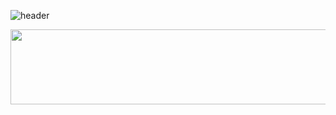 ![header](https://capsule-render.vercel.app/api?type=waving&color=timeGradient&text=Welcome%20to%20Hareum's%20GitHub%20&animation=twinkling&fontSize=35&fontAlignY=40&fontAlign=70&height=250)


<a href="https://github.com/devxb/gitanimals">
  <img src="https://render.gitanimals.org/lines/{LeeHareum}?pet-id=1" width="1000" height="120"/>
</a>
